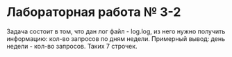 # Лабораторная работа № 3-2

Задача состоит в том, что дан лог файл - log.log, из него нужно получить информацию: кол-во запросов по дням недели.
Примерный вывод: день недели - кол-во запросов. Таких 7 строчек.
